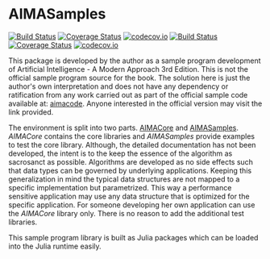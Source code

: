 # AIMASamples

[![Build Status](https://travis-ci.org/sambitdash/AIMACore.jl.svg?branch=master)](https://travis-ci.org/sambitdash/AIMACore.jl)
[![Coverage Status](https://coveralls.io/repos/sambitdash/AIMACore.jl/badge.svg?branch=master&service=github)](https://coveralls.io/github/sambitdash/AIMACore.jl?branch=master)
[![codecov.io](http://codecov.io/github/sambitdash/AIMACore.jl/coverage.svg?branch=master)](http://codecov.io/github/sambitdash/AIMACore.jl?branch=master)
[![Build  Status](https://travis-ci.org/sambitdash/aimasamples.jl.svg?branch=master)](https://travis-ci.org/sambitdash/aimasamples.jl)
[![Coverage Status](https://coveralls.io/repos/sambitdash/aimasamples.jl/badge.svg?branch=master&service=github)](https://coveralls.io/github/sambitdash/aimasamples.jl?branch=master)
[![codecov.io](http://codecov.io/github/sambitdash/aimasamples.jl/coverage.svg?branch=master)](http://codecov.io/github/sambitdash/aimasamples.jl?branch=master)

This package is developed by the author as a sample program development of
Artificial Intelligence - A Modern Approach 3rd Edition. This is not the
official sample program source for the book. The solution here is just the
author's own interpretation and does not have any dependency or ratification
from any work carried out as part of the official sample code available at:
[aimacode](https://github.com/aimacode). Anyone interested in the official
version may visit the link provided.

The environment is split into two parts. [AIMACore](https://github.com/sambitdash/AIMACore.jl)
and [AIMASamples](https://github.com/sambitdash/AIMASamples.jl). *AIMACore* contains the core
libraries and *AIMASamples* provide examples to test the core library.
Although, the detailed documentation has not been developed, the intent is
to the keep the essence of the algorithm as sacrosanct as possible. Algorithms
are developed as no side effects such that data types can be governed by
underlying applications. Keeping this generalization in mind the typical
data structures are not mapped to a specific implementation but parametrized.
This way a performance sensitive application may use any data structure that
is optimized for the specific application. For someone developing her own
application can use the *AIMACore* library only. There is no reason to add
the additional test libraries.

This sample program library is built as Julia packages which can be loaded into
 the Julia runtime easily.
